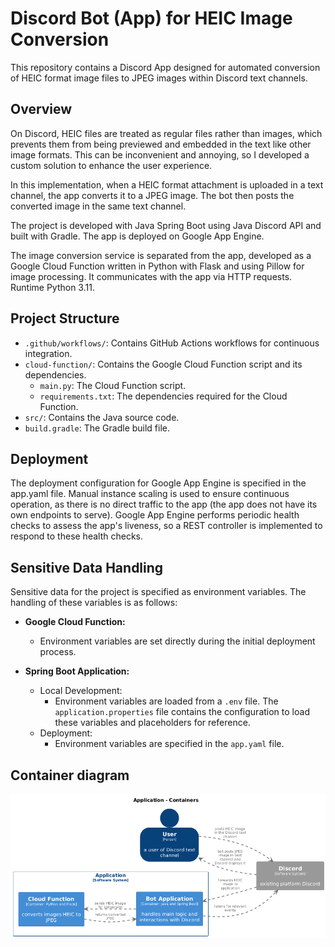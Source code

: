 # Discord Bot (App) for HEIC Image Conversion
This repository contains a Discord App designed for automated conversion of HEIC format image files 
to JPEG images within Discord text channels.

## Overview

On Discord, HEIC files are treated as regular files rather than images, which prevents them from 
being previewed and embedded in the text like other image formats. This can be inconvenient and
annoying, so I developed a custom solution to enhance the user experience.

In this implementation, when a HEIC format attachment is uploaded in a text channel, the app 
converts it to a JPEG image. The bot then posts the converted image in the same text channel.

The project is developed with Java Spring Boot using Java Discord API and built with Gradle. 
The app is deployed on Google App Engine.

The image conversion service is separated from the app, developed as a Google Cloud Function written
in Python with Flask and using Pillow for image processing. It communicates with the 
app via HTTP requests. Runtime Python 3.11.

## Project Structure

- `.github/workflows/`: Contains GitHub Actions workflows for continuous integration.
- `cloud-function/`: Contains the Google Cloud Function script and its dependencies.
    - `main.py`: The Cloud Function script.
    - `requirements.txt`: The dependencies required for the Cloud Function.
- `src/`: Contains the Java source code.
- `build.gradle`: The Gradle build file.

## Deployment
The deployment configuration for Google App Engine is specified in the app.yaml file. Manual instance 
scaling is used to ensure continuous operation, as there is no direct traffic to the app (the app 
does not have its own endpoints to serve). Google App Engine performs periodic health checks to
assess the app's liveness, so a REST controller is implemented to respond to these health checks.

## Sensitive Data Handling

Sensitive data for the project is specified as environment variables. The handling of these variables 
is as follows:

- **Google Cloud Function:**
  - Environment variables are set directly during the initial deployment process.

- **Spring Boot Application:**
  - Local Development:
    - Environment variables are loaded from a `.env` file. The `application.properties` file contains 
    the configuration to load these variables and placeholders for reference.
  - Deployment:
    - Environment variables are specified in the `app.yaml` file.

## Container diagram
![C4_Container_view](documentation/c4_diagrams/C4_Container_view.png)